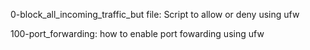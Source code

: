 0-block_all_incoming_traffic_but file: Script to allow or deny using ufw

100-port_forwarding: how to enable port fowarding using ufw